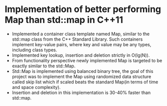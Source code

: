 # Implementation of better performing Map than std::map in C++11

- Implemented a container class template named Map, similar to the std::map class from the C++ Standard Library. Such containers implement key-value pairs, where key and value may be any types, including class types. <br/>
- Implemented key lookup, insertion and deletion strictly in O(lg(N)). <br/>
- From functionality perspective newly implemented Map is targeted to be exactly similar to the std::Map. <br/>
- Std::Map is implemented using balanced binary tree, the goal of this project was to implement the Map using randomized data structure called skip list which if scaled beats the standard Map(in terms of time and space complexity). <br/>
- Insertion and deletion in this implementation is 30-40% faster than std::map.
